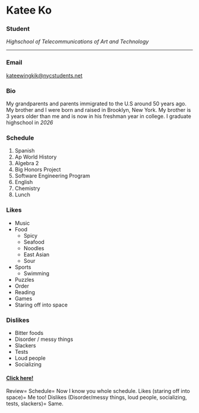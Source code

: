 # Katee Ko
### Student

_Highschool of Telecommunications of Art and Technology_

---
### Email
kateewingkik@nycstudents.net

### Bio
My grandparents and parents immigrated to the U.S around 50 years ago. My brother and I were born and raised in Brooklyn, New York. My brother is 3 years older than me and is now in his freshman year in college. I graduate highschool in *2026*

### Schedule
1. Spanish
2. Ap World History
3. Algebra 2
4. Big Honors Project
5. Software Engineering Program
6. English
7. Chemistry
8. Lunch

### Likes
* Music
* Food
    * Spicy
    * Seafood
    * Noodles
    * East Asian
    * Sour
* Sports
    * Swimming
* Puzzles
* Order
* Reading
* Games
* Staring off into space

### Dislikes
* Bitter foods
* Disorder / messy things
* Slackers
* Tests
* Loud people
* Socializing

#### [Click here!](https://pixabay.com/images/search/kitten/)

Review=
Schedule= Now I know you whole schedule.
Likes (staring off into space)= Me too!
Dislikes (Disorder/messy things, loud people, socializing, tests, slackers)= Same.
